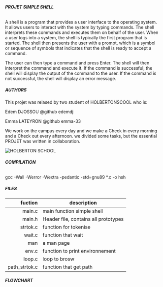 ###### **PROJET SIMPLE SHELL**

A shell is a program that provides a user interface to the operating system. It allows users to interact with the system by typing commands. The shell interprets these commands and executes them on behalf of the user.
When a user logs into a system, the shell is typically the first program that is started. The shell then presents the user with a prompt, which is a symbol or sequence of symbols that indicates that the shell is ready to accept a command.

The user can then type a command and press Enter. The shell will then interpret the command and execute it. If the command is successful, the shell will display the output of the command to the user. If the command is not successful, the shell will display an error message.



##### **AUTHORS**

This projet was relased by two student of HOLBERTONSCOOL who is:

Edem DJOSSOU @github edemdj

Emma LATEYRON @github emma-33 

We work on the campus every day and we make a Check in every morning and a Check out every afternoon. we divided some tasks, but the essential PROJET was written in collaboration.

               
![HOLBERTON SCHOOL](https://getlogovector.com/wp-content/uploads/2020/11/holberton-school-logo-vector.png)

 
###### **COMPILATION**

gcc -Wall -Werror -Wextra -pedantic -std=gnu89 *.c -o hsh

##### **FILES**


| fuction       |          description                  |
|--------:      |---------------------------------------|
| main.c        | main function simple shell            |
| main.h        | Header file, contains all prototypes  |
|strtok.c       | function for tokenise                 |
| wait.c        | function that wait                    |
| man           | a man page                            |
| env.c         | function to print environnement       |
| loop.c        | loop to brosw                         |
|path_strtok.c  | function that get path                |            





######  **FLOWCHART**


<source media="(prefers-color-scheme: light)" srcset="hhttps://files.slack.com/files-pri/T0423U1MW21-F06B8TC15J7/flowchart_simple_shell.jpg">
